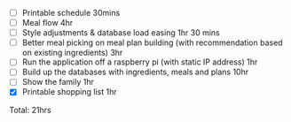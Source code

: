 - [ ] Printable schedule 30mins
- [ ] Meal flow 4hr
- [ ] Style adjustments & database load easing 1hr 30 mins
- [ ] Better meal picking on meal plan building (with recommendation based on existing ingredients) 3hr
- [ ] Run the application off a raspberry pi (with static IP address) 1hr
- [ ] Build up the databases with ingredients, meals and plans 10hr
- [ ] Show the family 1hr
- [X] Printable shopping list 1hr

Total: 21hrs
